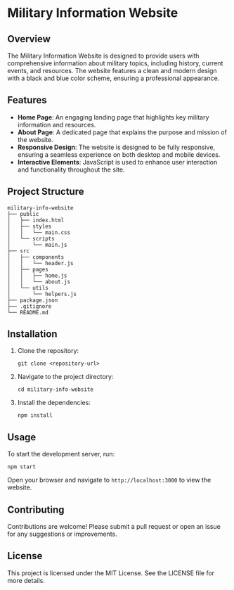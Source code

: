 # Military Information Website

## Overview
The Military Information Website is designed to provide users with comprehensive information about military topics, including history, current events, and resources. The website features a clean and modern design with a black and blue color scheme, ensuring a professional appearance.

## Features
- **Home Page**: An engaging landing page that highlights key military information and resources.
- **About Page**: A dedicated page that explains the purpose and mission of the website.
- **Responsive Design**: The website is designed to be fully responsive, ensuring a seamless experience on both desktop and mobile devices.
- **Interactive Elements**: JavaScript is used to enhance user interaction and functionality throughout the site.

## Project Structure
```
military-info-website
├── public
│   ├── index.html
│   ├── styles
│   │   └── main.css
│   └── scripts
│       └── main.js
├── src
│   ├── components
│   │   └── header.js
│   ├── pages
│   │   ├── home.js
│   │   └── about.js
│   └── utils
│       └── helpers.js
├── package.json
├── .gitignore
└── README.md
```

## Installation
1. Clone the repository:
   ```
   git clone <repository-url>
   ```
2. Navigate to the project directory:
   ```
   cd military-info-website
   ```
3. Install the dependencies:
   ```
   npm install
   ```

## Usage
To start the development server, run:
```
npm start
```
Open your browser and navigate to `http://localhost:3000` to view the website.

## Contributing
Contributions are welcome! Please submit a pull request or open an issue for any suggestions or improvements.

## License
This project is licensed under the MIT License. See the LICENSE file for more details.